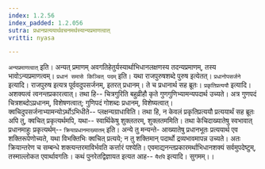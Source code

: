 ```yaml
---
index: 1.2.56
index_padded: 1.2.056
sutra: प्रधानप्रत्ययार्थवचनमर्थस्यान्यप्रमाणत्वात्
vritti: nyasa

---
```

`अन्यप्रमाणत्वात्` इति। अन्यत् प्रमाणम् अवगतिहेतुर्यस्यार्थाभिधानलक्षणस्य तदन्यप्रमाणम्, तस्य भावोऽन्यप्रमाणत्वम्। `प्रधानं समासे किञ्चित् पदम्` इति। यथा राजपुरुषशब्दे पुरुष इत्येतत्। `प्रधानोपसर्जने` इत्यादि। राजपुरुष इत्यत्र पूर्ववदुपसर्जनम्, इतरत् प्रधानम्। ते च प्रधानार्थ सह ब्रूतः। `प्रकृतिप्रत्ययौ` इत्यादि। अशक्यत्वं त्वनन्तप्रकारत्वात्। तथा हि-- चित्रगुरिति बहुव्रीहौ कृते गुणगुणिभ्यामन्यपदार्थ उच्यते। अत्र गुणपदं चित्रशब्दोऽप्रधानम्, विशेषणत्वात्; गुणिपदं गोशब्दः प्रधानम्, विशेष्यत्वात्। क्वचिदुपसर्जनाभ्यामन्योऽर्थोऽभिधीते-- प्लक्षन्यग्राधाविति। तथा हि, न केवलं प्रकृतिप्रत्ययौ प्रत्ययार्थं सह ब्रूतः अपि तु, क्वचित् प्रकृत्यर्थमपि, यथा-- स्वार्थिकेषु शुक्लतरम्, शुक्लतममिति। तथा केचिदाख्यातेषु स्वभावात् प्रधानमाहुः प्रकृत्यर्थम्-- `क्रियाप्रधानमाख्यातम्` इति।
अन्ये तु मन्यन्ते- आख्यातेषु प्रधानभूतः प्रत्ययार्थ एव शक्तिरूपेणोच्यते, यथा विभक्तिभिः क्वचित् प्रत्यये; न तु शक्तिमान् पदार्थो द्रव्यभावमापन्न उच्यते। अतः क्रियान्तरेण च सम्बन्धे शक्त्यन्तरमाविर्भवति कर्त्तारं पश्येति। एवमाद्यनन्तप्रकारमर्थाभिधानशक्यं सर्वमुपदेष्टुम्, तस्माल्लोकत एवार्थावगतिः। कथं पुनरेतद्विज्ञायत इत्यत आह-- `यैरपि` इत्यादि। सुगमम्।।